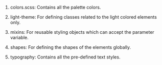 1. colors.scss: Contains all the palette colors.

2. light-theme: For defining classes related to the light colored elements only.

3. mixins: For reusable styling objects which can accept the parameter variable.

4. shapes: For defining the shapes of the elements globally.

5. typography: Contains all the pre-defined text styles.